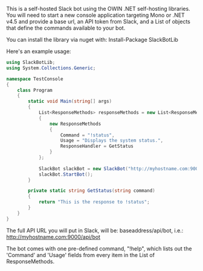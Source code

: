 This is a self-hosted Slack bot using the OWIN .NET self-hosting libraries. You will need to start a new console application targeting Mono or .NET v4.5 and provide a base url, an API token from Slack, and a List of objects that define the commands available to your bot. 

You can install the library via nuget with: Install-Package SlackBotLib

Here's an example usage:
```c#
using SlackBotLib;
using System.Collections.Generic;

namespace TestConsole
{
    class Program
    {
        static void Main(string[] args)
        {
            List<ResponseMethods> responseMethods = new List<ResponseMethods>
            {
                new ResponseMethods
                {
                    Command = "!status",
                    Usage = "Displays the system status.",
                    ResponseHandler = GetStatus
                }
            };
						
            SlackBot slackBot = new SlackBot("http://myhostname.com:9000", "asdasdasdasd", responseMethods);
            slackBot.StartBot();
        }

        private static string GetStatus(string command)
        {
            return "This is the response to !status";
        }
    }
}
```

The full API URL you will put in Slack, will be: baseaddress/api/bot, i.e.: http://myhostname.com:9000/api/bot

The bot comes with one pre-defined command, "!help", which lists out the 'Command' and 'Usage' fields from every item in the List of ResponseMethods.
